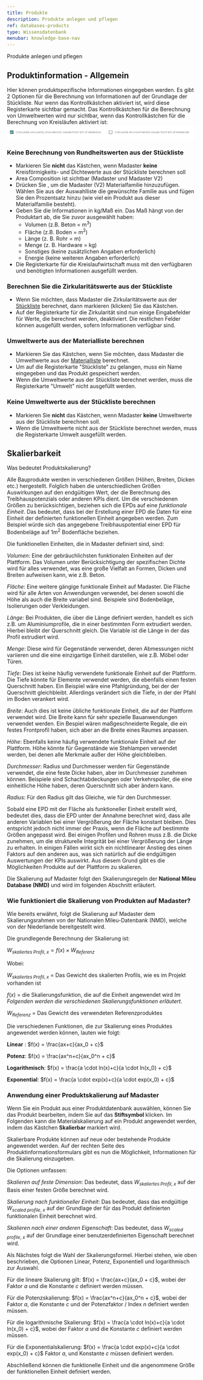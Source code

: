 ```yaml
---
title: Produkte
description: Produkte anlegen und pflegen
ref: databases-products
type: Wissensdatenbank
menubar: knowledge-base-nav
---
```


Produkte anlegen und pflegen

## Produktinformation - Allgemein

Hier können produktspezifische Informationen eingegeben werden.
Es gibt 2 Optionen für die Berechnung von Informationen auf der Grundlage der Stückliste. Nur wenn das Kontrollkästchen aktiviert ist, wird diese Registerkarte sichtbar gemacht. Das Kontrollkästchen für die Berechnung von Umweltwerten wird nur sichtbar, wenn das Kontrollkästchen für die Berechnung von Kreisläufen aktiviert ist:
![Berechnen-aus-Stückliste](../../../assets/images/knowledgebase/calculatefrombom.png)

### Keine Berechnung von Rundheitswerten aus der Stückliste

  * Markieren Sie **nicht** das Kästchen, wenn Madaster **keine** Kreisförmigkeits- und Dichtewerte aus der Stückliste berechnen soll
  * Area Composition ist sichtbar (Madaster und Madaster V2)
  * Drücken Sie <iconify-icon inline icon='mdi-plus-circle-outline' />, um die Madaster (V2) Materialfamilie hinzuzufügen. Wählen Sie aus der Auswahlliste die gewünschte Familie aus und fügen Sie den Prozentsatz hinzu (wie viel ein Produkt aus dieser Materialfamilie besteht).
  * Geben Sie die Informationen in kg/Maß ein. Das Maß hängt von der Produktart ab, die Sie zuvor ausgewählt haben:
    - Volumen (z.B. Beton = m<sup>3</sup>)
    - Fläche (z.B. Boden = m<sup>2</sup>)
    - Länge (z. B. Rohr = m)
    - Menge (z. B. Hardware = kg)
    - Sonstiges (keine zusätzlichen Angaben erforderlich)
    - Energie (keine weiteren Angaben erforderlich)
  * Die Registerkarte für die Kreislaufwirtschaft muss mit den verfügbaren und benötigten Informationen ausgefüllt werden.

### Berechnen Sie die Zirkularitätswerte aus der Stückliste

  * Wenn Sie möchten, dass Madaster die Zirkularitätswerte aus der <a href="" target="_blank">Stückliste</a> berechnet, dann markieren (klicken) Sie das Kästchen.
  * Auf der Registerkarte für die Zirkularität sind nun einige Eingabefelder für Werte, die berechnet werden, deaktiviert. Die restlichen Felder können ausgefüllt werden, sofern Informationen verfügbar sind.

### Umweltwerte aus der Materialliste berechnen

  * Markieren Sie das Kästchen, wenn Sie möchten, dass Madaster die Umweltwerte aus der <a href="" target="_blank">Materialliste</a> berechnet.
  * Um auf die Registerkarte "Stückliste" zu gelangen, muss ein Name eingegeben und das Produkt gespeichert werden.
  * Wenn die Umweltwerte aus der Stückliste berechnet werden, muss die Registerkarte "Umwelt" nicht ausgefüllt werden.

### Keine Umweltwerte aus der Stückliste berechnen

  * Markieren Sie **nicht** das Kästchen, wenn Madaster **keine** Umweltwerte aus der Stückliste berechnen soll.
  * Wenn die Umweltwerte nicht aus der Stückliste berechnet werden, muss die Registerkarte Umwelt ausgefüllt werden.

## Skalierbarkeit

Was bedeutet Produktskalierung?

Alle Bauprodukte werden in verschiedenen Größen (Höhen, Breiten, Dicken etc.) hergestellt. Folglich haben die unterschiedlichen Größen Auswirkungen auf den endgültigen Wert, der die Berechnung des Treibhauspotenzials oder anderen KPIs dient. Um die verschiedenen Größen zu berücksichtigen, beziehen sich die EPDs auf eine *funktionale Einheit*. Das bedeutet, dass bei der Erstellung einer EPD die Daten für eine Einheit der definierten funktionellen Einheit angegeben werden. Zum Beispiel würde sich das angegebene Treibhauspotential einer EPD für Bodenbeläge auf 1m<sup>2</sup> Bodenfläche beziehen.

Die funktionellen Einheiten, die in Madaster definiert sind, sind:

*Volumen*: Eine der gebräuchlichsten funktionalen Einheiten auf der Plattform. Das Volumen unter Berücksichtigung der spezifischen Dichte wird für alles verwendet, was eine große Vielfalt an Formen, Dicken und Breiten aufweisen kann, wie z.B. Beton.

*Fläche*: Eine weitere gängige funktionale Einheit auf Madaster. Die Fläche wird für alle Arten von Anwendungen verwendet, bei denen sowohl die Höhe als auch die Breite variabel sind. Beispiele sind Bodenbeläge, Isolierungen oder Verkleidungen. 

*Länge:* Bei Produkten, die über die Länge definiert werden, handelt es sich z.B. um Aluminiumprofile, die in einer bestimmten Form extrudiert werden. Hierbei bleibt der Querschnitt gleich. Die Variable ist die Länge in der das Profil extrudiert wird.

*Menge*: Diese wird für Gegenstände verwendet, deren Abmessungen nicht variieren und die eine einzigartige Einheit darstellen, wie z.B. Möbel oder Türen.

*Tiefe*: Dies ist keine häufig verwendete funktionale Einheit auf der Plattform. Die Tiefe könnte für Elemente verwendet werden, die ebenfalls einen festen Querschnitt haben. Ein Beispiel wäre eine Pfahlgründung, bei der der Querschnitt gleichbleibt. Allerdings verändert sich die Tiefe, in der der Pfahl im Boden verankert wird. 

*Breite*: Auch dies ist keine übliche funktionale Einheit, die auf der Plattform verwendet wird. Die Breite kann für sehr spezielle Bauanwendungen verwendet werden. Ein Bespiel wären maßgeschneiderte Regale, die ein festes Frontprofil haben, sich aber an die Breite eines Raumes anpassen.

*Höhe*: Ebenfalls keine häufig verwendete funktionale Einheit auf der Plattform. Höhe könnte für Gegenstände wie Stehlampen verwendet werden, bei denen alle Merkmale außer der Höhe gleichbleiben. 

*Durchmesser*: Radius und Durchmesser werden für Gegenstände verwendet, die eine feste Dicke haben, aber im Durchmesser zunehmen können. Beispiele sind Schachtabdeckungen oder Verkehrspoller, die eine einheitliche Höhe haben, deren Querschnitt sich aber ändern kann. 

*Radius*: Für den Radius gilt das Gleiche, wie für den Durchmesser.

Sobald eine EPD mit der Fläche als funktioneller Einheit erstellt wird, bedeutet dies, dass die EPD unter der Annahme berechnet wird, dass alle anderen Variablen bei einer Vergrößerung der Fläche konstant bleiben. Dies entspricht jedoch nicht immer der Praxis, wenn die Fläche auf bestimmte Größen angepasst wird. Bei einigen Profilen und Rohren muss z.B. die Dicke zunehmen, um die strukturelle Integrität bei einer Vergrößerung der Länge zu erhalten. In einigen Fällen wirkt sich ein nichtlinearer Anstieg des einen Faktors auf den anderen aus, was sich natürlich auf die endgültigen Auswertungen der KPIs auswirkt. Aus diesem Grund gibt es die Möglichkeiten Produkte auf der Plattform zu skalieren.

Die Skalierung auf Madaster folgt den Skalierungsregeln der **National Mileu Database (NMD)** und wird im folgenden Abschnitt erläutert.

### Wie funktioniert die Skalierung von Produkten auf Madaster?

Wie bereits erwähnt, folgt die Skalierung auf Madaster dem Skalierungsrahmen von der Nationalen Mileu-Datenbank (NMD), welche von der Niederlande bereitgestellt wird. 

Die grundlegende Berechnung der Skalierung ist:

$W_{skaliertes\;Profil,\;x}= f(x) \times W_{Referenz}$ 

Wobei:

$W_{skaliertes\;Profil,\;x}$ = Das Gewicht des skalierten Profils, wie es im Projekt vorhanden ist 

$f(x)$ = die Skalierungsfunktion, die auf die Einheit angewendet wird 
*Im Folgenden werden die verschiedenen Skalierungsfunktionen erläutert.*

$W_{Referenz}$ = Das Gewicht des verwendeten Referenzproduktes 

Die verschiedenen Funktionen, die zur Skalierung eines Produktes angewendet werden können, lauten wie folgt: 

**Linear** : $f(x) = \frac{ax+c}{ax_0 + c}$

**Potenz**: $f(x) = \frac{ax^n+c}{ax_0^n + c}$

**Logarithmisch**: $f(x) = \frac{a \cdot ln(x)+c}{a \cdot ln(x_0) + c}$

**Exponential**: $f(x) = \frac{a \cdot exp(x)+c}{a \cdot exp(x_0) + c}$

### Anwendung einer Produktskalierung auf Madaster

Wenn Sie ein Produkt aus einer Produktdatenbank auswählen, können Sie das Produkt bearbeiten, indem Sie auf das **Stiftsymbol** <iconify-icon inline icon='mdi-pencil-outline'/> klicken. Im Folgenden kann die Materialskalierung auf ein Produkt angewendet werden, indem das Kästchen <iconify-icon inline icon='mdi-checkbox-marked'/> **Skalierbar** markiert wird. 

Skalierbare Produkte können auf neue oder bestehende Produkte angewendet werden. Auf der rechten Seite des Produktinformationsformulars gibt es nun die Möglichkeit, Informationen für die Skalierung einzugeben.

Die Optionen umfassen:

*Skalieren auf feste Dimension*: Das bedeutet, dass $W_{skaliertes\;Profil,\;x}$ auf der Basis einer festen Größe berechnet wird.

*Skalierung nach funktioneller Einheit*: Das bedeutet, dass das endgültige $W_{scaled\;profile,\;x}$ auf der Grundlage der für das Produkt definierten funktionalen Einheit berechnet wird. 

*Skalieren nach einer anderen Eigenschaft*: Das bedeutet, dass $W_{scaled\;profile,\;x}$ auf der Grundlage einer benutzerdefinierten Eigenschaft berechnet wird.

Als Nächstes folgt die Wahl der Skalierungsformel. Hierbei stehen, wie oben beschrieben, die Optionen Linear, Potenz, Exponentiell und logarithmisch zur Auswahl.

Für die lineare Skalierung gilt: $f(x) = \frac{ax+c}{ax_0 + c}$, wobei der Faktor $a$ und die Konstante $c$ definiert werden müssen. 

Für die Potenzskalierung: $f(x) = \frac{ax^n+c}{ax_0^n + c}$, wobei der Faktor $a$, die Konstante $c$ und der Potenzfaktor / Index $n$ definiert werden müssen. 

Für die logarithmische Skalierung: $f(x) = \frac{a \cdot ln(x)+c}{a \cdot ln(x_0) + c}$, wobei der Faktor $a$ und die Konstante $c$ definiert werden müssen. 

Für die Exponentialskalierung: $f(x) = \frac{a \cdot exp(x)+c}{a \cdot exp(x_0) + c}$ Faktor $a$, und Konstante $c$ müssen definiert werden. 

Abschließend können die funktionelle Einheit und die angenommene Größe der funktionellen Einheit definiert werden. 